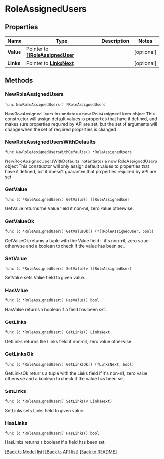# RoleAssignedUsers

## Properties

Name | Type | Description | Notes
------------ | ------------- | ------------- | -------------
**Value** | Pointer to [**[]RoleAssignedUser**](RoleAssignedUser.md) |  | [optional] 
**Links** | Pointer to [**LinksNext**](LinksNext.md) |  | [optional] 

## Methods

### NewRoleAssignedUsers

`func NewRoleAssignedUsers() *RoleAssignedUsers`

NewRoleAssignedUsers instantiates a new RoleAssignedUsers object
This constructor will assign default values to properties that have it defined,
and makes sure properties required by API are set, but the set of arguments
will change when the set of required properties is changed

### NewRoleAssignedUsersWithDefaults

`func NewRoleAssignedUsersWithDefaults() *RoleAssignedUsers`

NewRoleAssignedUsersWithDefaults instantiates a new RoleAssignedUsers object
This constructor will only assign default values to properties that have it defined,
but it doesn't guarantee that properties required by API are set

### GetValue

`func (o *RoleAssignedUsers) GetValue() []RoleAssignedUser`

GetValue returns the Value field if non-nil, zero value otherwise.

### GetValueOk

`func (o *RoleAssignedUsers) GetValueOk() (*[]RoleAssignedUser, bool)`

GetValueOk returns a tuple with the Value field if it's non-nil, zero value otherwise
and a boolean to check if the value has been set.

### SetValue

`func (o *RoleAssignedUsers) SetValue(v []RoleAssignedUser)`

SetValue sets Value field to given value.

### HasValue

`func (o *RoleAssignedUsers) HasValue() bool`

HasValue returns a boolean if a field has been set.

### GetLinks

`func (o *RoleAssignedUsers) GetLinks() LinksNext`

GetLinks returns the Links field if non-nil, zero value otherwise.

### GetLinksOk

`func (o *RoleAssignedUsers) GetLinksOk() (*LinksNext, bool)`

GetLinksOk returns a tuple with the Links field if it's non-nil, zero value otherwise
and a boolean to check if the value has been set.

### SetLinks

`func (o *RoleAssignedUsers) SetLinks(v LinksNext)`

SetLinks sets Links field to given value.

### HasLinks

`func (o *RoleAssignedUsers) HasLinks() bool`

HasLinks returns a boolean if a field has been set.


[[Back to Model list]](../README.md#documentation-for-models) [[Back to API list]](../README.md#documentation-for-api-endpoints) [[Back to README]](../README.md)


